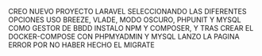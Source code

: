 CREO NUEVO PROYECTO LARAVEL SELECCIONANDO LAS DIFERENTES OPCIONES
USO BREEZE, VLADE, MODO OSCURO, PHPUNIT Y MYSQL COMO GESTOR DE BBDD
INSTALO NPM Y COMPOSER, Y TRAS CREAR EL DOCKER-COMPOSE CON PHPMYADMIN Y MYSQL LANZO LA PAGINA
ERROR POR NO HABER HECHO EL MIGRATE
